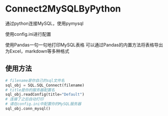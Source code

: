 # Connect2MySQLByPython
通过python连接MySQL，使用pymysql

使用config.ini进行配置

使用Pandas一句一句地打印MySQL表格
可以通过Pandas的内置方法将表格导出为Excel，markdown等多种格式

## 使用方法
```python
# filename是你自己的sql文件名
sql_obj = SQL.SQL_Connect(filename)
# title是你的服务器配置名
sql_obj.readConfig(title="Default")
# 连接了之后自动打印
# 请在config.ini中配置你的MySQL服务器
sql_obj.conn_mysql()
```